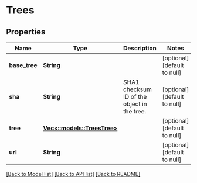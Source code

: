 # Trees

## Properties
Name | Type | Description | Notes
------------ | ------------- | ------------- | -------------
**base_tree** | **String** |  | [optional] [default to null]
**sha** | **String** | SHA1 checksum ID of the object in the tree. | [optional] [default to null]
**tree** | [**Vec<::models::TreesTree>**](trees_tree.md) |  | [optional] [default to null]
**url** | **String** |  | [optional] [default to null]

[[Back to Model list]](../README.md#documentation-for-models) [[Back to API list]](../README.md#documentation-for-api-endpoints) [[Back to README]](../README.md)


